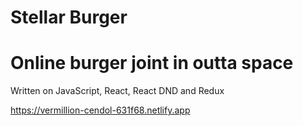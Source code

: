 # Stellar Burger 

# Online burger joint in outta space

Written on JavaScript, React, React DND and Redux

https://vermillion-cendol-631f68.netlify.app
